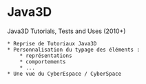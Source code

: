 # Java3D
Java3D Tutorials, Tests and Uses (2010+)

    * Reprise de Tutoriaux Java3D
    * Personnalisation du typage des éléments : 
        * représentations
        * comportements
        * ... 
    * Une vue du CyberEspace / CyberSpace

